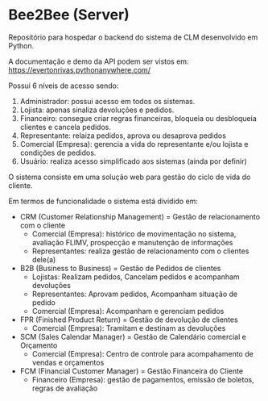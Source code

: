 # Bee2Bee (Server)

Repositório para hospedar o backend do sistema de CLM desenvolvido em Python.

A documentação e demo da API podem ser vistos em:
https://evertonrivas.pythonanywhere.com/

Possui 6 níveis de acesso sendo:
1. Administrador: possui acesso em todos os sistemas.
2. Lojista: apenas sinaliza devoluções e pedidos.
3. Financeiro: consegue criar regras financeiras, bloqueia ou desbloqueia clientes e cancela pedidos.
4. Representante: relaiza pedidos, aprova ou desaprova pedidos
5. Comercial (Empresa): gerencia a vida do representante e/ou lojista e condições de pedidos.
6. Usuário: realiza acesso simplificado aos sistemas (ainda por definir)

O sistema consiste em uma solução web para gestão do ciclo de vida do cliente. 

Em termos de funcionalidade o sistema está dividido em:
- CRM (Customer Relationship Management) = Gestão de relacionamento com o cliente
   * Comercial (Empresa): histórico de movimentação no sistema, avaliação FLIMV, prospecção e manutenção de informações
   * Representantes: realiza gestão de relacionamento com o clientes dele(a)
- B2B (Business to Business) = Gestão de Pedidos de clientes
   * Lojistas: Realizam pedidos, Cancelam pedidos e acompanham devoluções
   * Representantes: Aprovam pedidos, Acompanham situação de pedido
   * Comercial (Empresa): Acompanham e gerenciam pedidos
- FPR (Finished Product Return) = Gestão de devolução de clientes
   * Comercial (Empresa): Tramitam e destinam as devoluções
- SCM (Sales Calendar Manager) = Gestão de Calendário comercial e Orçamento
   * Comercial (Empresa): Centro de controle para acompahamento de vendas e orçamentos
- FCM (Financial Customer Manager) = Gestão Financeira do Cliente
   * Financeiro (Empresa): gestão de pagamentos, emissão de boletos, regras de avaliação

